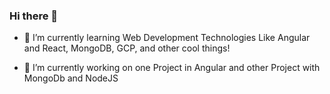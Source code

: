 ### Hi there 👋

- 🌱 I’m currently learning Web Development Technologies Like Angular and React, MongoDB, GCP, and other cool things!

- 🔭 I’m currently working on one Project in Angular and other Project with MongoDb and NodeJS

<!--
**minoveaz/minoveaz** is a ✨ _special_ ✨ repository because its `README.md` (this file) appears on your GitHub profile.

Here are some ideas to get you started:

- 🔭 I’m currently working on ...

- 👯 I’m looking to collaborate on ...
- 🤔 I’m looking for help with ...
- 💬 Ask me about ...
- 📫 How to reach me: ...
- 😄 Pronouns: ...
- ⚡ Fun fact: ...
-->
